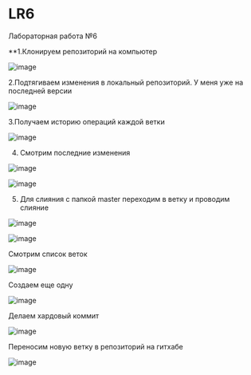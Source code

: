 # LR6
Лабораторная работа №6

**1.Клонируем репозиторий на компьютер

![image](https://user-images.githubusercontent.com/94562996/142681093-849985b7-6edc-421c-8e50-ee51a62359dc.png)

2.Подтягиваем изменения в локальный репозиторий. У меня уже на последней версии

![image](https://user-images.githubusercontent.com/94562996/142681261-0f036296-541e-47b8-a8ac-36fa2a92ee85.png)

3.Получаем историю операций каждой ветки

![image](https://user-images.githubusercontent.com/94562996/142681325-01d0852d-3142-469a-9627-f0952e5ef84e.png)

4. Смотрим последние изменения

![image](https://user-images.githubusercontent.com/94562996/142681410-b506d7d9-5955-4079-8076-fb5568b691e2.png)

![image](https://user-images.githubusercontent.com/94562996/142681462-661ddff7-7d26-4cfa-b488-0669fc487a00.png)

5. Для слияния с папкой master переходим в ветку и проводим слияние

![image](https://user-images.githubusercontent.com/94562996/142681482-3ca86522-f0ba-4401-bad5-5337f2fef9a2.png)

![image](https://user-images.githubusercontent.com/94562996/142681515-330396a5-f6da-4f78-bdad-95914b06ff62.png)

Смотрим список веток

![image](https://user-images.githubusercontent.com/94562996/142681530-dd079a5c-b795-44e2-b495-3758058e1e50.png)

Создаем еще одну

![image](https://user-images.githubusercontent.com/94562996/142681541-ebfb594a-3240-4fee-9e78-126324c9f53f.png)

Делаем хардовый коммит

![image](https://user-images.githubusercontent.com/94562996/142681562-0dca0e1a-0f89-4114-89a0-5bb5398aa074.png)

Переносим новую ветку в репозиторий на гитхабе

![image](https://user-images.githubusercontent.com/94562996/142681581-d83690ca-fae2-4140-83d7-c5b8ba9364c5.png)

